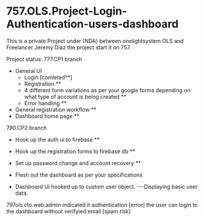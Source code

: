 # 757.OLS.Project-Login-Authentication-users-dashboard
This is a private Project under (NDA) between onelightsystem OLS and Freelancer Jeremy Diaz
the project start it on 757.

Project status:
777.CP1 branch
* General UI
  * Login [comleted**]
  * Registration **
  * 4 different form variations as per your google forms depending on what type of account is being created **
  * Error handling **
* General registration workflow **
* Dashboard home page **

790.CP2 branch
* Hook up the auth ui to firebase **
* Hook up the registration forms to firebase db **
* Set up password change and account recovery **

* Flesh out the dashboard as per your specifications
* Dashboard UI hooked up to custom user object. ---Displaying basic user data.



797ols.cto.web.admin indicated it  authentication [error] the user can login to the dashboard without verifyied email [spam risk]
